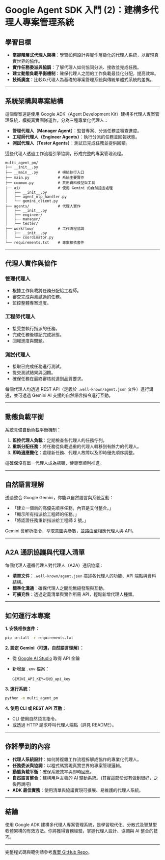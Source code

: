 # Google Agent SDK 入門 (2)：建構多代理人專案管理系統

## 學習目標

* **掌握階層式代理人架構**：學習如何設計與實作層級化的代理人系統，以實現真實世界的協作。
* **實作任務委派與協調**：了解代理人如何協同分派、接收並完成任務。
* **建立動態負載平衡機制**：確保代理人之間的工作負載最佳化分配，提高效率。
* **技術廣度**：比較以代理人為基礎的專案管理系統與傳統單體式系統的差異。

---

## 系統架構與專案結構

這個專案還是使用 Google ADK（Agent Development Kit）建構多代理人專案管理系統，模擬真實團隊運作，分為三種專業化代理人：

* **管理代理人（Manager Agent）**：監督專案、分派任務並審查進度。
* **工程師代理人（Engineer Agents）**：執行分派的任務並回報狀態。
* **測試代理人（Tester Agents）**：測試已完成任務並提供回饋。

這些代理人透過工作流程引擎協調，形成完整的專案管理流程。

```
multi_agent_pm/
├── __init__.py
├── __main__.py         # 模組執行入口
├── main.py             # 系統主要實作
├── common.py           # 共用資料模型與工具
├── ai/                 # 使用 Gemini 的自然語言處理
│   ├── __init__.py
│   ├── agent_nlp_handler.py
│   └── gemini_client.py
├── agents/             # 代理人實作
│   ├── __init__.py
│   ├── engineer/
│   ├── manager/
│   └── tester/
├── workflow/           # 工作流程協調
│   ├── __init__.py
│   └── coordinator.py
└── requirements.txt    # 專案相依套件
```

---

## 代理人實作與協作

### 管理代理人

* 根據工作負載將任務分配給工程師。
* 審查完成與測試過的任務。
* 監控整體專案進度。

### 工程師代理人

* 接受並執行指派的任務。
* 完成任務後標記完成狀態。
* 回報進度與問題。

### 測試代理人

* 接取已完成任務進行測試。
* 提交測試結果與回饋。
* 確保任務在最終審核前達到品質要求。

每個代理人均透過 REST API（定義於 `.well-known/agent.json` 文件）進行溝通，並可透過 Gemini AI 支援的自然語言指令進行互動。

---

## 動態負載平衡

系統具備自動負載平衡機制：

1. **監控代理人負載**：定期檢查各代理人的任務佇列。
2. **重新分配任務**：將任務從負載過重的代理人轉移到有餘力的代理人。
3. **即時適應變化**：處理新任務、代理人故障以及即時優先順序調整。

這確保沒有單一代理人成為瓶頸，使專案順利推進。

---

## 自然語言理解

透過整合 Google Gemini，你能以自然語言與系統互動：

* 「建立一個新的高優先順序任務，內容是支付整合。」
* 「顯示所有指派給工程師的任務。」
* 「將認證任務重新指派給工程師 2 號。」

Gemini 會解析指令，萃取意圖與參數，並路由至相應代理人與 API。

---

## A2A 通訊協議與代理人清單

每個代理人遵循代理人對代理人（A2A）通訊協議：

* **清單文件**：`.well-known/agent.json` 描述各代理人的功能、API 端點與資料結構。
* **標準化溝通**：確保代理人之間能無縫發現與互動。
* **可擴充性**：透過定義清單與實作所需 API，輕鬆新增代理人種類。

---

## 如何運行本專案

**1. 安裝相依套件：**

```bash
pip install -r requirements.txt
```

**2. 設定 Gemini（可選，自然語言理解）：**

* 從 [Google AI Studio](https://ai.google.dev/) 取得 API 金鑰
* 新增至 `.env` 檔案：

  ```
  GEMINI_API_KEY=你的_api_key
  ```

**3. 運行系統：**

```bash
python -m multi_agent_pm
```

**4. 使用 CLI 或 REST API 互動：**

* CLI 使用自然語言指令。
* 或透過 HTTP 請求呼叫代理人端點（詳見 README）。

---

## 你將學到的內容

* **代理人系統設計**：如何將複雜工作流程拆解成協作的專業化代理人。
* **任務委派與協調**：以程式碼實現真實世界的專案管理邏輯。
* **動態負載平衡**：確保系統效率與即時回應。
* **自然語言整合**：建構用戶友善的 AI 驅動系統。(其實這部份沒有做到很好，之後再說吧)
* **ADK 最佳實務**：使用清單與協議實現可擴展、易維護的代理人系統。

---

## 結論

使用 Google ADK 建構多代理人專案管理系統，是學習現代化、分散式及智慧型軟體架構的有效方法。你將獲得實務經驗，掌握代理人設計、協調與 AI 整合的技巧。

---

完整程式碼與範例請參考[專案 GitHub Repo](https://github.com/wisehuang/adk-learning-journey/tree/main/multi_agent_pm)。
